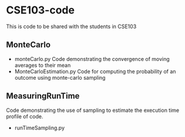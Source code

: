 CSE103-code
===========

This is code to be shared with the students in CSE103

## MonteCarlo
* monteCarlo.py Code demonstrating the convergence of moving averages to
their mean
* MonteCarloEstimation.py Code for computing the probability of an
outcome using monte-carlo sampling

## MeasuringRunTime
Code demonstrating the use of sampling to estimate the execution time
profile of code.
* runTimeSampling.py
